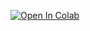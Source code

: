 [![Open In Colab](https://colab.research.google.com/assets/colab-badge.svg)](https://colab.research.google.com/github/Xnite-X/Malaria-Detection-Using-CNN/blob/main/Penelitian_ConvNeXtBase_dan_EfficientNetV2S.ipynb)
